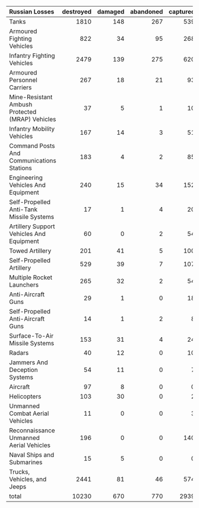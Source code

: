 | Russian Losses                                   |   destroyed |   damaged |   abandoned |   captured |   total |
|:-------------------------------------------------|------------:|----------:|------------:|-----------:|--------:|
| Tanks                                            |        1810 |       148 |         267 |        539 |    2764 |
| Armoured Fighting Vehicles                       |         822 |        34 |          95 |        268 |    1219 |
| Infantry Fighting Vehicles                       |        2479 |       139 |         275 |        620 |    3513 |
| Armoured Personnel Carriers                      |         267 |        18 |          21 |         93 |     399 |
| Mine-Resistant Ambush Protected  (MRAP) Vehicles |          37 |         5 |           1 |         10 |      53 |
| Infantry Mobility Vehicles                       |         167 |        14 |           3 |         51 |     235 |
| Command Posts And Communications Stations        |         183 |         4 |           2 |         85 |     274 |
| Engineering Vehicles And Equipment               |         240 |        15 |          34 |        152 |     441 |
| Self-Propelled Anti-Tank Missile Systems         |          17 |         1 |           4 |         20 |      42 |
| Artillery Support Vehicles And Equipment         |          60 |         0 |           2 |         54 |     116 |
| Towed Artillery                                  |         201 |        41 |           5 |        100 |     347 |
| Self-Propelled Artillery                         |         529 |        39 |           7 |        107 |     682 |
| Multiple Rocket Launchers                        |         265 |        32 |           2 |         54 |     353 |
| Anti-Aircraft Guns                               |          29 |         1 |           0 |         18 |      48 |
| Self-Propelled Anti-Aircraft Guns                |          14 |         1 |           2 |          8 |      25 |
| Surface-To-Air Missile Systems                   |         153 |        31 |           4 |         24 |     212 |
| Radars                                           |          40 |        12 |           0 |         10 |      62 |
| Jammers And Deception Systems                    |          54 |        11 |           0 |          7 |      72 |
| Aircraft                                         |          97 |         8 |           0 |          0 |     105 |
| Helicopters                                      |         103 |        30 |           0 |          2 |     135 |
| Unmanned Combat Aerial Vehicles                  |          11 |         0 |           0 |          3 |      14 |
| Reconnaissance Unmanned Aerial Vehicles          |         196 |         0 |           0 |        140 |     336 |
| Naval Ships and Submarines                       |          15 |         5 |           0 |          0 |      20 |
| Trucks, Vehicles, and Jeeps                      |        2441 |        81 |          46 |        574 |    3142 |
| total                                            |       10230 |       670 |         770 |       2939 |   14609 |
